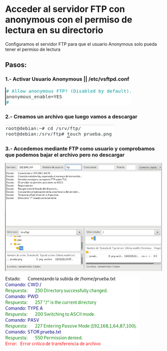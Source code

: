 # Acceder al servidor FTP con anonymous con el permiso de lectura en su directorio

Configuramos el servidor FTP para que el usuario Anonymous solo pueda tener el permiso
de lectura

## Pasos:

### 1.- Activar Usuario Anonymous || /etc/vsftpd.conf

![12.png](https://github.com/Juanrdls/VSFTPD/blob/main/Capturas/12.PNG)

### 2.- Creamos un archivo que luego vamos a descargar

![13.png](https://github.com/Juanrdls/VSFTPD/blob/main/Capturas/13.PNG)

### 3.- Accedemos mediante FTP como usuario y comprobamos que podemos bajar el archivo pero no descargar

![14.png](https://github.com/Juanrdls/VSFTPD/blob/main/Capturas/14.PNG)

![15.png](https://github.com/Juanrdls/VSFTPD/blob/main/Capturas/15.PNG)
